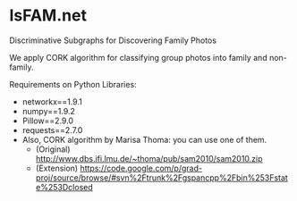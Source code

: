 # IsFAM.net
Discriminative Subgraphs for Discovering Family Photos

We apply CORK algorithm for classifying group photos into family and non-family.

Requirements on Python Libraries:
* networkx==1.9.1
* numpy==1.9.2
* Pillow==2.9.0
* requests==2.7.0
* Also, CORK algorithm by Marisa Thoma: you can use one of them. 
  - (Original) http://www.dbs.ifi.lmu.de/~thoma/pub/sam2010/sam2010.zip
  - (Extension) https://code.google.com/p/grad-proj/source/browse/#svn%2Ftrunk%2Fgspancpp%2Fbin%253Fstate%253Dclosed


